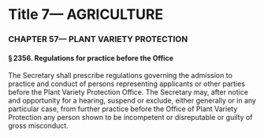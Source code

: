 
# Title 7— AGRICULTURE
### CHAPTER 57— PLANT VARIETY PROTECTION
#### § 2356. Regulations for practice before the Office

The Secretary shall prescribe regulations governing the admission to practice and conduct of persons representing applicants or other parties before the Plant Variety Protection Office. The Secretary may, after notice and opportunity for a hearing, suspend or exclude, either generally or in any particular case, from further practice before the Office of Plant Variety Protection any person shown to be incompetent or disreputable or guilty of gross misconduct.
